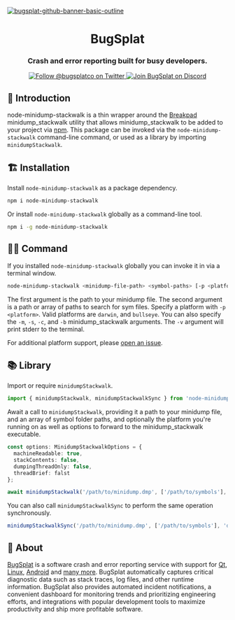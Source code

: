 [![bugsplat-github-banner-basic-outline](https://user-images.githubusercontent.com/20464226/149019306-3186103c-5315-4dad-a499-4fd1df408475.png)](https://bugsplat.com)
<br/>
# <div align="center">BugSplat</div> 
### **<div align="center">Crash and error reporting built for busy developers.</div>**
<div align="center">
    <a href="https://twitter.com/BugSplatCo">
        <img alt="Follow @bugsplatco on Twitter" src="https://img.shields.io/twitter/follow/bugsplatco?label=Follow%20BugSplat&style=social">
    </a>
    <a href="https://discord.gg/K4KjjRV5ve">
        <img alt="Join BugSplat on Discord" src="https://img.shields.io/discord/664965194799251487?label=Join%20Discord&logo=Discord&style=social">
    </a>
</div>

## 👋 Introduction

node-minidump-stackwalk is a thin wrapper around the [Breakpad](https://chromium.googlesource.com/breakpad/breakpad/) minidump_stackwalk utility that allows minidump_stackwalk to be added to your project via [npm](https://www.npmjs.com/). This package can be invoked via the `node-minidump-stackwalk` command-line command, or used as a library by importing `minidumpStackwalk`.

## 🏗️ Installation

Install `node-minidump-stackwalk` as a package dependency.

```sh
npm i node-minidump-stackwalk
```

Or install `node-minidump-stackwalk` globally as a command-line tool.

```sh
npm i -g node-minidump-stackwalk
```

## 🧑‍💻 Command

If you installed `node-minidump-stackwalk` globally you can invoke it in via a terminal window.

```sh
node-minidump-stackwalk <minidump-file-path> <symbol-paths> [-p <platform>] [-m] [-s] [-c] [-b] [-v]
```

The first argument is the path to your minidump file. The second argument is a path or array of paths to search for sym files. Specify a platform with `-p <platform>`. Valid platforms are `darwin`, and `bullseye`. You can also specify the `-m`, `-s`, `-c`, and `-b` minidump_stackwalk arguments. The `-v` argument will print stderr to the terminal.

For additional platform support, please [open an issue](https://github.com/BugSplat-Git/node-minidump-stackwalk/issues/new).

## 📚 Library

Import or require `minidumpStackwalk`.

```ts
import { minidumpStackwalk, minidumpStackwalkSync } from 'node-minidump-stackwalk'
```

Await a call to `minidumpStackwalk`, providing it a path to your minidump file, and an array of symbol folder paths, and optionally the platform you're running on as well as options to forward to the minidump_stackwalk executable.

```ts
const options: MinidumpStackwalkOptions = {
  machineReadable: true,
  stackContents: false,
  dumpingThreadOnly: false,
  threadBrief: falst
};

await minidumpStackwalk('/path/to/minidump.dmp', ['/path/to/symbols'], 'darwin', options);
```

You can also call `minidumpStackwalkSync` to perform the same operation synchronously.

```ts
minidumpStackwalkSync('/path/to/minidump.dmp', ['/path/to/symbols'], 'darwin', options);
```

## 🐛 About

[BugSplat](https://bugsplat.com) is a software crash and error reporting service with support for [Qt](https://docs.bugsplat.com/introduction/getting-started/integrations/cross-platform/qt), [Linux](https://docs.bugsplat.com/introduction/getting-started/integrations/desktop/linux), [Android](https://docs.bugsplat.com/introduction/getting-started/integrations/mobile/android) and [many more](https://docs.bugsplat.com/introduction/getting-started/integrations). BugSplat automatically captures critical diagnostic data such as stack traces, log files, and other runtime information. BugSplat also provides automated incident notifications, a convenient dashboard for monitoring trends and prioritizing engineering efforts, and integrations with popular development tools to maximize productivity and ship more profitable software.